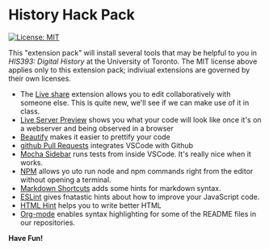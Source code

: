 # History Hack Pack
 [![License: MIT](https://img.shields.io/badge/License-MIT-yellow.svg)](https://opensource.org/licenses/MIT)

This "extension pack" will install several tools that may be helpful to you in _HIS393: Digital History_ at the University of Toronto. The MIT license above applies only to this extension pack; indiviual extensions are governed by their own licenses. 

- The [Live share](https://marketplace.visualstudio.com/items?itemName=MS-vsliveshare.vsliveshare) extension allows you to edit collaboratively with someone else.  This is quite new, we'll see if we can make use of it in class. 
- [Live Server Preview](https://marketplace.visualstudio.com/items?itemName=negokaz.live-server-preview) shows you what your code will look like once it's on a webserver and being observed in a browser
- [Beautify](https://marketplace.visualstudio.com/items?itemName=HookyQR.beautify) makes it easier to prettify your code
- [github Pull Requests](https://marketplace.visualstudio.com/items?itemName=GitHub.vscode-pull-request-github) integrates VSCode with Github
- [Mocha Sidebar](https://marketplace.visualstudio.com/items?itemName=maty.vscode-mocha-sidebar) runs tests from inside VSCode. It's really nice when it works.
- [NPM](https://marketplace.visualstudio.com/items?itemName=eg2.vscode-npm-script) allows yo uto run node and npm commands right from the editor without opening a terminal.
- [Markdown Shortcuts](https://marketplace.visualstudio.com/items?itemName=mdickin.markdown-shortcuts) adds some hints for markdown syntax.
- [ESLint](https://marketplace.visualstudio.com/items?itemName=dbaeumer.vscode-eslint) gives fnatastic hints about how to improve your JavaScript code.
- [HTML Hint](https://marketplace.visualstudio.com/items?itemName=mkaufman.HTMLHint) helps you to write better HTML
- [Org-mode](https://marketplace.visualstudio.com/items?itemName=tootone.org-mode) enables syntax highlighting for some of the README files in our repositories.

**Have Fun!**
